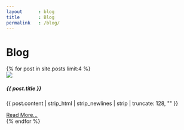 ```yaml
---
layout      : blog
title       : Blog
permalink   : /blog/
---
```


<div class="jumbotron p-3 p-md-5 text-white rounded bg-dark">
  <div class="container">
    <h1 class="display-4 text-center">Blog</h1>
  </div>
</div>

<div class="container mb-2">
  <div class="row">
    {% for post in site.posts limit:4 %}
      <div class="col-sm-6 my-2">
        <div class="card">
          <img class="card-img-top" src="/images/blog/{{ post.thumbnail }}">
          <div class="card-body">
            <h5 class="card-title">{{ post.title }}</h5>
            <p class="card-text">{{ post.content | strip_html | strip_newlines | strip | truncate: 128, "" }}</p>
            <a href="{{ post.url }}" class="btn btn-primary">Read More...</a>
          </div>
        </div>
      </div>
    {% endfor %}
  </div>
</div>
